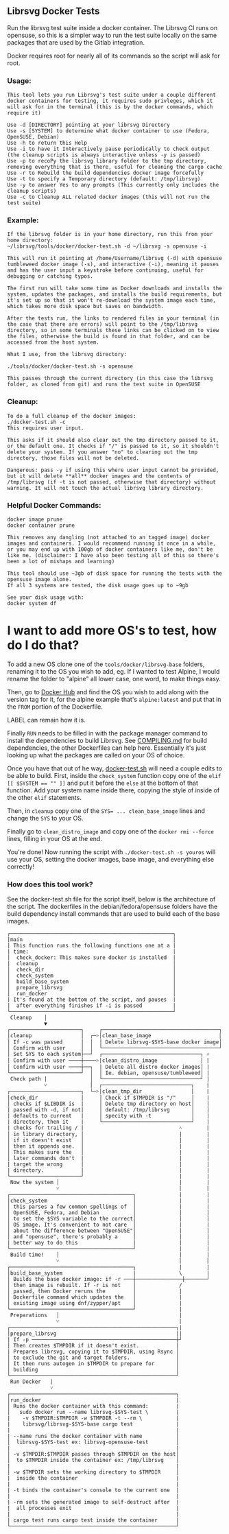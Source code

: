 ## Librsvg Docker Tests

Run the librsvg test suite inside a docker container. The Librsvg CI runs on opensuse, so this is a simpler way to run the test suite locally on the same packages that are used by the Gitlab integration. 

Docker requires root for nearly all of its commands so the script will ask for root.

### Usage:
```
This tool lets you run Librsvg's test suite under a couple different docker containers for testing, it requires sudo privleges, which it will ask for in the terminal (this is by the docker commands, which require it)

Use -d [DIRECTORY] pointing at your librsvg Directory
Use -s [SYSTEM] to determine what docker container to use (Fedora, OpenSUSE, Debian)
Use -h to return this Help
Use -i to have it Interactively pause periodically to check output (the cleanup scripts is always interactive unless -y is passed)
Use -p to recoPy the librsvg library folder to the tmp directory, removing everything that is there, useful for cleaning the cargo cache
Use -r to Rebuild the build dependencies docker image forcefully
Use -t to specify a Temporary directory (default: /tmp/librsvg)
Use -y to answer Yes to any prompts (This currently only includes the cleanup scripts)
Use -c to Cleanup ALL related docker images (this will not run the test suite)
```

### Example:
```
If the librsvg folder is in your home directory, run this from your home directory:
~/librsvg/tools/docker/docker-test.sh -d ~/librsvg -s opensuse -i 

This will run it pointing at /home/Username/librsvg (-d) with opensuse tumbleweed docker image (-s), and interactive (-i), meaning it pauses and has the user input a keystroke before continuing, useful for debugging or catching typos.

The first run will take some time as Docker downloads and installs the system, updates the packages, and installs the build requirements, but it's set up so that it won't re-download the system image each time, which takes more disk space but saves on bandwidth.

After the tests run, the links to rendered files in your terminal (in the case that there are errors) will point to the /tmp/librsvg directory, so in some terminals these links can be clicked on to view the files, otherwise the build is found in that folder, and can be accessed from the host system.

What I use, from the librsvg directory:

./tools/docker/docker-test.sh -s opensuse

This passes through the current directory (in this case the librsvg folder, as cloned from git) and runs the test suite in OpenSUSE

```


### Cleanup:
```
To do a full cleanup of the docker images:
./docker-test.sh -c
This requires user input. 

This asks if it should also clear out the tmp directory passed to it, or the default one. It checks if "/" is passed to it, so it shouldn't delete your system. If you answer "no" to clearing out the tmp directory, those files will not be deleted. 

Dangerous: pass -y if using this where user input cannot be provided, but it will delete **all** docker images and the contents of /tmp/librsvg (if -t is not passed, otherwise that directory) without warning. It will not touch the actual librsvg library directory. 
```

### Helpful Docker Commands: 
```
docker image prune
docker container prune

This removes any dangling (not attached to an tagged image) docker images and containers. I would recommend running it once in a while, or you may end up with 100gb of docker containers like me, don't be like me. (disclaimer: I have also been testing all of this so there's been a lot of mishaps and learning)

This tool should use ~3gb of disk space for running the tests with the opensuse image alone. 
If all 3 systems are tested, the disk usage goes up to ~9gb

See your disk usage with:
docker system df
```

# I want to add more OS's to test, how do I do that?

To add a new OS clone one of the `tools/docker/librsvg-base` folders, renaming it to the OS you wish to add, eg. If I wanted to test Alpine, I would rename the folder to "alpine" all lower case, one word, to make things easy. 


Then, go to [Docker Hub](https://hub.docker.com/search?q=&type=image&category=os) and find the OS you wish to add along with the version tag for it, for the alpine example that's `alpine:latest` and put that in the `FROM` portion of the Dockerfile.

LABEL can remain how it is. 

Finally `RUN` needs to be filled in with the package manager command to install the dependencies to build Librsvg. See [COMPILING.md](../../COMPILING.md) for build dependencies, the other Dockerfiles can help here. Essentially it's just looking up what the packages are called on your OS of choice. 

Once you have that out of he way, [docker-test.sh](docker-test.sh) will need a couple edits to be able to build. 
First, inside the `check_system` function copy one of the `elif [[ $SYSTEM == "" ]]` and put it before the `else` at the bottom of that function. Add your system name inside there, copying the style of inside of the other `elif` statements. 

Then, in `cleanup` copy one of the `SYS= ... clean_base_image` lines and change the `SYS` to your OS. 

Finally go to `clean_distro_image` and copy one of the `docker rmi --force` lines, filling in your OS at the end. 

You're done! Now running the script with `./docker-test.sh -s youros` will use your OS, setting the docker images, base image, and everything else correctly!

### How does this tool work?

See the docker-test.sh file for the script itself, below is the architecture of the script.
The dockerfiles in the debian/fedora/opensuse folders have the build dependency install commands that are used to build each of the base images. 

```
┌─────────────────────────────────────────────────────┐
|main                                                 │
| This function runs the following functions one at a |
| time:                                               |
│  check_docker: This makes sure docker is installed  |
|  cleanup                                            │
│  check_dir                                          │
│  check_system                                       │
│  build_base_system                                  │
│  prepare_librsvg                                    │
│  run_docker                                         │
| It's found at the bottom of the script, and pauses  |
|  after everything finishes if -i is passed          |
└─────────────────────────────────────────────────────┘
 Cleanup    │    
            ▼
┌───────────────────────┐     ┌──────────────────────────────────────┐
│cleanup                │  ┌─˃│clean_base_image                      │
│ If -c was passed      │  │  │ Delete librsvg-$SYS-base docker image│
│ Confirm with user     │  │  └──────────────────────────────────────┘
│ Set SYS to each system├──┘  ┌────────────────────────────────┐ ˄
│ Confirm with user ────┼────˃|clean_distro_image              │ |
│ Confirm with user ────┼──┐  | Delete all distro docker images│ |
└───────────────────────┘  │  │ Ie. debian, opensuse/tumbleweed│ |
 Check path |              │  └────────────────────────────────┘ |
            ˅              │  ┌─────────────────────────────┐    |
┌───────────────────────┐  └─˃│clean_tmp_dir                │    |
│check_dir              │     │ Check if $TMPDIR is "/"     │    |
│ checks if $LIBDIR is  |     │ Delete tmp directory on host│    |
| passed with -d, if not|     │ default: /tmp/librsvg       │    |
| defaults to current   |     │ specity with -t             │    |
| directory, then it    |     └─────────────────────────────┘    |
| checks for trailing / |                               ˄        |
│ in library directory, │                               |        |
│ if it doesn't exist   │                               |        |
│ then it appends one.  │                               |        |
│ This makes sure the   │                               |        |
│ later commands don't  |                               |        |
| target the wrong      │                               |        |
| directory.            |                               |        |
└───────────────────────┘                               |        |
 Now the system │                                       |        |
                ˅                                       |        |
┌────────────────────────────────────────┐              |        |
│check_system                            │              |        |
│ this parses a few common spellings of  │              |        |
│ OpenSUSE, Fedora, and Debian           │              |        |
│ to set the $SYS variable to the correct│              |        |
│ OS image. It's convenient to not care  │              |        |
│ about the difference between "OpenSUSE"│              |        |
│ and "opensuse", there's probably a     │              |        |
| better way to do this                  |              |        |
└────────────────────────────────────────┘              |        |
 Build time!    │                                       |        |
                ˅                                       |        |
┌────────────────────────────────────────┐              |        |
│build_base_system                       |              \        |
│ Builds the base docker image: if -r ───┼───────────────┼───────┘
│ then image is rebuilt. If -r is not    │              /
│ passed, then Docker reruns the         │              |
│ Dockerfile command which updates the   │              |
│ existing image using dnf/zypper/apt    │              |
└────────────────────────────────────────┘              |
 Preparations   │                                       |
                ˅                                       |
┌──────────────────────────────────────────────────────┐|
│prepare_librsvg                                       ||
| If -p ───────────────────────────────────────────────┼┘
│ Then creates $TMPDIR if it doesn't exist.            |
| Prepares librsvg, copying it to $TMPDIR, using Rsync │
│ to exclude the git and target folders.               │
│ It then runs autogen in $TMPDIR to prepare for       │
│ building                                             │
└──────────────────────────────────────────────────────┘
 Run Docker   |  
              ˅
┌──────────────────────────────────────────────────────┐
│run_docker                                            |
│ Runs the docker container with this command:         |
│ 	sudo docker run --name librsvg-$SYS-test \         |
|    -v $TMPDIR:$TMPDIR -w $TMPDIR -t --rm \           |
|    librsvg/librsvg-$SYS-base cargo test              |
|                                                      |
| --name runs the docker container with name           │
│  librsvg-$SYS-test ex: librsvg-opensuse-test         │
|                                                      |
│ -v $TMPDIR:$TMPDIR passes through $TMPDIR on the host│
│  to $TMPDIR inside the container ex: /tmp/librsvg    │
|                                                      |
│ -w $TMPDIR sets the working directory to $TMPDIR     │
|  inside the container                                |
|                                                      |
| -t binds the container's console to the current one  |
|                                                      |
| -rm sets the generated image to self-destruct after  |
|  all processes exit                                  |
|                                                      |
| cargo test runs cargo test inside the container      |
└──────────────────────────────────────────────────────┘

```

